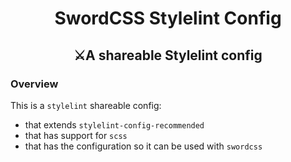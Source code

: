 <h1 align="center">SwordCSS Stylelint Config</h1>
<h2 align="center">⚔️A shareable Stylelint config</h2>

### Overview
This is a `stylelint` shareable config:
* that extends `stylelint-config-recommended`
* that has support for `scss`
* that has the configuration so it can be used with `swordcss`